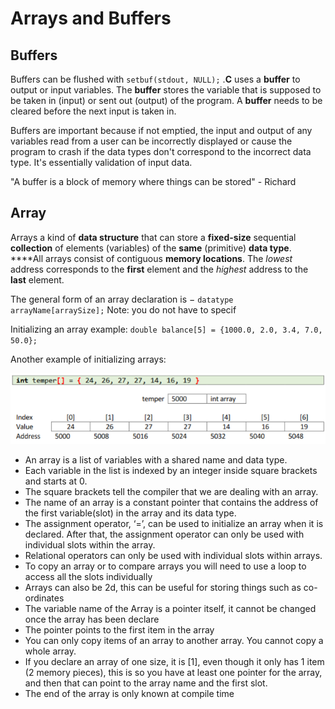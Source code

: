 # Arrays and Buffers

## Buffers

Buffers can be flushed with `setbuf(stdout, NULL);` .**C** uses a **buffer** to output or input variables. The **buffer** stores the variable that is supposed to be taken in \(input\) or sent out \(output\) of the program. A **buffer** needs to be cleared before the next input is taken in.

Buffers are important because if not emptied, the input and output of any variables read from a user can be incorrectly displayed or cause the program to crash if the data types don't correspond to the incorrect data type. It's essentially validation of input data.

"A buffer is a block of memory where things can be stored" - Richard

## Array

Arrays a kind of **data structure** that can store a **fixed-size** sequential **collection** of elements \(variables\) of the **same** \(primitive\) **data type**. ****All arrays consist of contiguous **memory locations**. The _lowest_ address corresponds to the **first** element and the _highest_ address to the **last** element.

The general form of an array declaration is  − `datatype arrayName[arraySize];` Note: you do not have to specif

Initializing an array example: `double balance[5] = {1000.0, 2.0, 3.4, 7.0, 50.0};`

Another example of initializing arrays:

![](../../../../.gitbook/assets/image%20%281%29.png)

* An array is a list of variables with a shared name and data type.
* Each variable in the list is indexed by an integer inside square brackets and starts at 0.
* The square brackets tell the compiler that we are dealing with an array.
* The name of an array is a constant pointer that contains the address of the first variable\(slot\) in the array and its data type.
* The assignment operator, ‘=’, can be used to initialize an array when it is declared. After that, the assignment operator can only be used with individual slots within the array.
* Relational operators can only be used with individual slots within arrays.
* To copy an array or to compare arrays you will need to use a loop to access all the slots individually
* Arrays can also be 2d, this can be useful for storing things such as co-ordinates
* The variable name of the Array is a pointer itself, it cannot be changed once the array has been declare
* The pointer points to the first item in the array
* You can only copy items of an array to another array. You cannot copy a whole array.
* If you declare an array of one size, it is \[1\], even though it only has 1 item \(2 memory pieces\), this is so you have at least one pointer for the array, and then that can point to the array name and the first slot.
* The end of the array is only known at compile time

